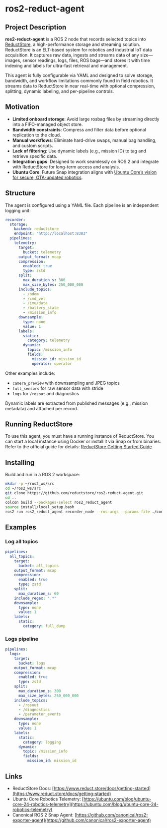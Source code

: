 # ros2-reduct-agent

## Project Description

**ros2-reduct-agent** is a ROS 2 node that records selected topics into [ReductStore](https://www.reduct.store/), a high-performance storage and streaming solution. ReductStore is an ELT-based system for robotics and industrial IoT data acquisition. It captures raw data, ingests and streams data of any size—images, sensor readings, logs, files, ROS bags—and stores it with time indexing and labels for ultra-fast retrieval and management.

This agent is fully configurable via YAML and designed to solve storage, bandwidth, and workflow limitations commonly found in field robotics. It streams data to ReductStore in near real-time with optional compression, splitting, dynamic labeling, and per-pipeline controls.

## Motivation

* **Limited onboard storage**: Avoid large rosbag files by streaming directly into a FIFO-managed object store.
* **Bandwidth constraints**: Compress and filter data before optional replication to the cloud.
* **Manual workflows**: Eliminate hard-drive swaps, manual bag handling, and custom scripts.
* **Lack of filtering**: Use dynamic labels (e.g., mission ID) to tag and retrieve specific data.
* **Integration gaps**: Designed to work seamlessly on ROS 2 and integrate with ReductStore for long-term access and analysis.
* **Ubuntu Core**: Future Snap integration aligns with [Ubuntu Core’s vision for secure, OTA-updated robotics](https://ubuntu.com/blog/ubuntu-core-24-robotics-telemetry).

## Structure

The agent is configured using a YAML file. Each pipeline is an independent logging unit:

```yaml
recorder:
  storage:
    backend: reductstore
    endpoint: "http://localhost:8383"
  pipelines:
    telemetry:
      target:
        bucket: telemetry
      output_format: mcap
      compression:
        enabled: true
        type: zstd
      split:
        max_duration_s: 300
        max_size_bytes: 250_000_000
      include_topics:
        - /odom
        - /cmd_vel
        - /imu/data
        - /battery_state
        - /mission_info
      downsample:
        type: none
        value: 1
      labels:
        static:
          category: telemetry
        dynamic:
          topic: /mission_info
          fields:
            mission_id: mission_id
            operator: operator
```

Other examples include:

* `camera_preview` with downsampling and JPEG topics
* `full_sensors` for raw sensor data with stride
* `logs` for `/rosout` and diagnostics

Dynamic labels are extracted from published messages (e.g., mission metadata) and attached per record.

## Running ReductStore

To use this agent, you must have a running instance of ReductStore. You can start a local instance using Docker or install it via Snap or from binaries. Refer to the official guide for details: [ReductStore Getting Started Guide](https://www.reduct.store/docs/getting-started)

## Installing

Build and run in a ROS 2 workspace:

```bash
mkdir -p ~/ros2_ws/src
cd ~/ros2_ws/src
git clone https://github.com/reductstore/ros2-reduct-agent.git
cd ..
colcon build --packages-select ros2_reduct_agent
source install/local_setup.bash
ros2 run ros2_reduct_agent recorder_node --ros-args --params-file ./config.yaml
```

## Examples

### Log all topics

```yaml
pipelines:
  all_topics:
    target:
      bucket: all_topics
    output_format: mcap
    compression:
      enabled: true
      type: zstd
    split:
      max_duration_s: 60
    include_regex: ".*"
    downsample:
      type: none
      value: 1
    labels:
      static:
        category: full_dump
```

### Logs pipeline

```yaml
pipelines:
  logs:
    target:
      bucket: logs
    output_format: mcap
    compression:
      enabled: true
      type: zstd
    split:
      max_duration_s: 300
      max_size_bytes: 250_000_000
    include_topics:
      - /rosout
      - /diagnostics
      - /parameter_events
    downsample:
      type: none
      value: 1
    labels:
      static:
        category: logging
      dynamic:
        topic: /mission_info
        fields:
          mission_id: mission_id
```

## Links

* ReductStore Docs: [https://www.reduct.store/docs/getting-started](https://www.reduct.store/docs/getting-started)
* Ubuntu Core Robotics Telemetry: [https://ubuntu.com/blog/ubuntu-core-24-robotics-telemetry](https://ubuntu.com/blog/ubuntu-core-24-robotics-telemetry)
* Canonical ROS 2 Snap Agent: [https://github.com/canonical/ros2-exporter-agent](https://github.com/canonical/ros2-exporter-agent)
